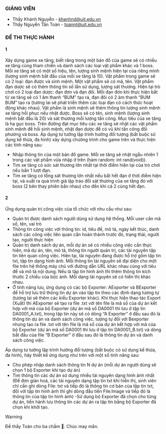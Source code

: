 ### GIẢNG VIÊN

- Thầy Khánh Nguyễn - khanhnd@uit.edu.vn
- Thầy Nguyễn Tấn Toàn - toannt@uit.edu.vn

### ĐỀ THI THỰC HÀNH

#### 1

Xây dựng game xe tăng, biết răng trong một bản đồ của game sẽ có nhiều xe tăng cùng tham chiến và danh sách các loại vật phẩm khác và 1 boss. Mỗi xe tăng sẽ có một số hiệu, tên, lượng sinh mệnh hiện tại của riêng mình (lượng sinh mệnh bắt đầu của mỗi xe tăng là 10). Vật phẩm trong game sẽ có 2 loại: đạn được và sinh mệnh. Một vật phẩm sẽ có mã, tên. Vật phẩm đạn dược sẽ có thêm thông tin số lần sử dụng, lượng sát thương. Hiện tại trò chơi có 2 loại đan dược: đạn đơn và đạn đôi. Mỗi đạn đơn khi thực hiện bắt từ xe tăng sẽ có 1 âm thanh “BUM” tạo ra, đạn đôi có 2 âm thanh “BUM BUM” tạo ra (tương lai sẽ phát triển thêm các loại đạn có cách thức hoạt động khác nhau). Vật phẩm là sinh mệnh sẽ thêm thông tin lượng sinh mệnh xe tăng hồi phục nếu nhặt được. Boss sẽ có tên, sinh mệnh (lượng sinh mệnh bắt đầu là 20) và sát thương mỗi lượng tấn công. Mục tiêu của xe tăng là hạ gục boss. Trên đường đạt mục tiêu các xe tăng sẽ nhặt các vật phẩm sinh mệnh để hồi sinh mệnh, nhặt đạn dược để có vũ khí tấn công đối phương và boss. Áp dụng tư tưởng lập trình hướng đối tượng (bắt buộc sử dụng kế thừa, đa hình) xây dựng chương trình cho game trên và thực hiện các tính năng sau:

- Nhập thông tin của một bản đồ game. Mỗi xe tăng sẽ nhặt ngẫu nhiên 1 trong các vật phẩm vừa nhập ở trên (hàm random: int rand(void)).
- Tìm xe tăng có sức sát thương lớn nhất tại thời điểm hiện tại của trò chơi nếu bắn 1 lượt đạn.
- Tìm xe tăng có tổng sát thương lớn nhất nếu bắt hết đạn ở thời điểm hiện tại, và xuất ra quá trình giả lập trao đổi sát thương của xe tăng đó với boss (2 bên thay phiên bắn nhau) cho đến khi cả 2 cùng hết đạn.

#### 2

Ứng dụng quản trị công việc của tổ chức với nhu cầu như sau:
- Quản trị được danh sách người dùng sử dụng hệ thống. Mỗi user cần mã số, tên, vai trò
- Thông tin công việc với thông tin: id, tiêu đề, mô tả, ngày kết thúc, danh sách các công việc liên quan cần hoàn thành trước đó, trạng thái, người tạo, người thực hiện
- Quản trị danh sách dự án, mỗi dự án sẽ có nhiều công việc cần thực hiện, mã dự án, tên, mô tả, thông tin người quản trị, các tài nguyên tập tin liên quan công việc. Hiện tại, tài nguyên đang được hỗ trợ gồm tập tin txt, tập tin dạng hình ảnh. Mỗi thông tin tài nguyên sẽ đại diện cho một file trên hệ thống máy chủ với đường dẫn URL khác nhau cùng với tiêu đề và mô tả nội dung. Nếu là tập tin hình ảnh thì thêm thông tin kích thước 2 chiều của bức ảnh. Mỗi dạng tài nguyên sẽ có hiển thị khác nhau.
- Ở tính năng lưu, ứng dụng có các bộ Exporter: AExporter và BExporter để hỗ trợ lưu trữ thông tin dự án vào tập tin theo các định dạng tương tự (tương lai sẽ thêm các kiểu Exporter khác). Khi thực hiện thao tác Export (Xuất) thì AExporter sẽ tạo ra file .txt với tên file là mã số của dự án kết hợp với mã của bộ Exporter (dự án mã số DA0001 thì lưu ở tập tin DA0001_A.txt), trong tập tin này sẽ có dòng “A Exporter” ở đầu sau đó là thông tin dự án và danh sách công việc. tượng tự đối với Bexporter nhưng tạo ra file .txt với tên file là mã số của dự án kết hợp với mã của bộ Exporter (dự án mã số DA0001 thì lưu ở tập tin DA0001_B.txt) và dòng bắt đầu của file “B Exporter” ở đầu sau đó là thông tin dự án và danh sách công việc.

Áp dựng tư tưởng lập trình hướng đối tượng (bắt buộc có sử dụng kế thừa, đa hình), hãy thiết kế ứng dụng như trên với một số tính năng sau:
  - Cho phép nhập danh sách thông tin N dự án (mỗi dự án người dùng sẽ chọn 1 bộ Exporter khi tạo dự án)
  - Tìm thông tin các dự án sử dụng nhiều tài nguyên dạng hình ảnh nhất (Để đơn giản hoá, các tài nguyên dạng tập tin txt khi hiển thị, sinh viên chỉ cần ghi dòng File: txt và tiếp đó là thông tin cơ bản của tập tin txt, đối với tập tin hình ảnh thì ghi dòng đầu tiền File:Image và tiếp đó là thông tin của tập tin hình ảnh)
  -Sử dụng bộ Exporter đã chọn cho từng dự án, tiến hành lưu thông tin các dự án ra tập tin bằng bộ Exporter đã chọn khi khởi tạo.

> [!WARNING]
> Đề thầy Toàn cho ba chấm 🌝. Chúc may mắn.

